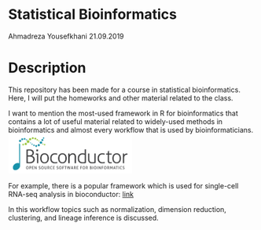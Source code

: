 Statistical Bioinformatics
================
Ahmadreza Yousefkhani
21.09.2019

Description
===========

This repository has been made for a course in statistical bioinformatics. Here, I will put the homeworks and other material related to the class.

I want to mention the most-used framework in R for bioinformatics that contains a lot of useful material related to widely-used methods in bioinformatics and almost every workflow that is used by bioinformaticians. <img src="./bioconductor%20logo.png" alt="bioconductor logo," style="width:50.0%" />

For example, there is a popular framework which is used for single-cell RNA-seq analysis in bioconductor: [link](https://www.bioconductor.org/help/course-materials/2017/BioC2017/Day2/Workshops/singleCell/doc/workshop.html "link")

In this workflow topics such as normalization, dimension reduction, clustering, and lineage inference is discussed.

